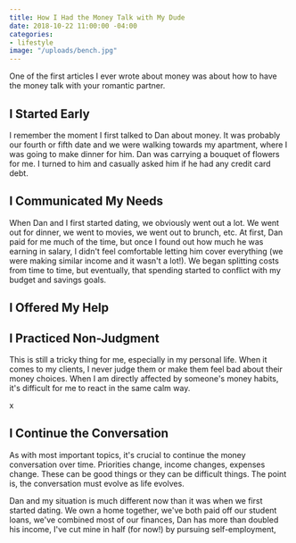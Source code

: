 ```yaml
---
title: How I Had the Money Talk with My Dude
date: 2018-10-22 11:00:00 -04:00
categories:
- lifestyle
image: "/uploads/bench.jpg"
---
```


One of the first articles I ever wrote about money was about how to have the money talk with your romantic partner. 

## I Started Early

I remember the moment I first talked to Dan about money. It was probably our fourth or fifth date and we were walking towards my apartment, where I was going to make dinner for him. Dan was carrying a bouquet of flowers for me. I turned to him and casually asked him if he had any credit card debt.

## I Communicated My Needs

When Dan and I first started dating, we obviously went out a lot. We went out for dinner, we went to movies, we went out to brunch, etc. At first, Dan paid for me much of the time, but once I found out how much he was earning in salary, I didn't feel comfortable letting him cover everything (we were making similar income and it wasn't a lot!). We began splitting costs from time to time, but eventually, that spending started to conflict with my budget and savings goals. 

## I Offered My Help

## I Practiced Non-Judgment

This is still a tricky thing for me, especially in my personal life. When it comes to my clients, I never judge them or make them feel bad about their money choices.  When I am directly affected by someone's money habits, it's difficult for me to react in the same calm way. 

x

## I Continue the Conversation

As with most important topics, it's crucial to continue the money conversation over time. Priorities change, income changes, expenses change. These can be good things or they can be difficult things. The point is, the conversation must evolve as life evolves. 

Dan and my situation is much different now than it was when we first started dating. We own a home together, we've both paid off our student loans, we've combined most of our finances, Dan has more than doubled his income, I've cut mine in half (for now!) by pursuing self-employment, 